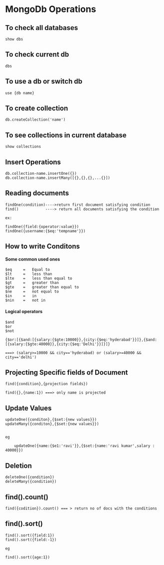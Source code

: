 # MongoDb Operations

## To check all databases

    show dbs

## To check current db

    dbs

## To use a db or switch db

    use {db name}

## To create collection

    db.createCollection('name')

## To see collections in current database

    show collections

## Insert Operations

    db.collection-name.insertOne({})
    db.collection-name.insertMany([{},{},{},...{}])

## Reading documents

    findOne(condition)---->return first document satisfying condition
    find()            ----> return all documents satisfying the condition

    ex:

    findOne({field:{operator:value}})
    findOne({username:{$eq:'tempname'}})

## How to write Conditons

#### Some common used ones

    $eq     =   Equal to
    $lt     =   less than
    $lte    =   less than equal to
    $gt     =   greater than
    $gte    =   greater than equal to
    $ne     =   not equal to
    $in     =   in
    $nin    =   not in

#### Logical operators

    $and
    $or
    $not

    {$or:[{$and:[{salary:{$gte:10000}},{city:{$eq:'hyderabad'}}]},{$and:[{salary:{$gte:40000}},{city:{$eq:'Delhi'}}]}]}

    ===> (salary>=10000 && city=='hyderabad) or (salary>=40000 && city=='delhi')

## Projecting Specific fields of Document

    find({condition},{projection fields})

    find({},{name:1}) ===> only name is projected

## Update Values

    updateOne({conditon},{$set:{new values}})
    updateMany({conditon},{$set:{new values}})


    eg

        updateOne({name:{$e1:'ravi'}},{$set:{name:'ravi kumar',salary : 40000}})

## Deletion

    deleteOne({condition})
    deleteMany({condition})

## find().count()

    find({codition}).count() === > return no of docs with the conditions

## find().sort()

    find().sort({field:1})
    find().sort({field:-1})

    eg

    find().sort({age:1})

